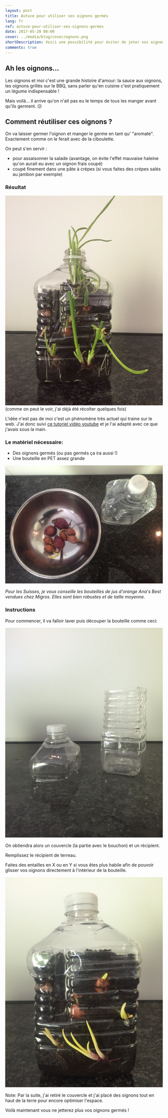 ```yaml
---
layout: post
title: Astuce pour utiliser ses oignons germés
lang: fr
ref: astuce-pour-utiliser-ses-oignons-germes
date: 2017-05-20 00:00
cover: ../media/blog/cover/ognons.png
shortDescription: Voici une possibilité pour éviter de jeter vos oignons qui ont germés
comments: true
---
```


## Ah les oignons...
Les oignons et moi c'est une grande histoire d'amour: la sauce aux oignons, les oignons grillés sur le BBQ, sans parler qu'en cuisine c'est pratiquement un légume indispensable !

Mais voilà... il arrive qu'on n'ait pas eu le temps de tous les manger avant qu'ils germent. :confused:

## Comment réutiliser ces oignons ?
On va laisser germer l'oignon et manger le germe en tant qu' "aromate". Exactement comme on le ferait avec de la ciboulette. 

On peut s'en servir :
* pour assaisonner la salade (avantage, on évite l'effet mauvaise haleine qu'on aurait eu avec un oignon frais coupé)
* coupé finement dans une pâte à crèpes (si vous faites des crèpes salés au jambon par exemple)


### Résultat

![Résultat](../media/blog/posts/oignons-pour-salade.png "Aperçu")
(comme on peut le voir, j'ai déjà été récolter quelques fois)

L'idée n'est pas de moi c'est un phénomène très actuel qui traine sur le web. J'ai donc suivi [ce tutoriel vidéo youtube](https://www.youtube.com/watch?v=9VCWGHfE80c&t=1s) et je l'ai adapté avec ce que j'avais sous la main.

### Le matériel nécessaire:
* Des oignons germés (ou pas germés ça ira aussi !)
* Une bouteille en PET assez grande

![Matériel utilisé](../media/blog/posts/oignons-matos.png "Aperçu")

_Pour les Suisses, je vous conseille les bouteilles de jus d'orange Ana's Best vendues chez Migros. Elles sont bien robustes et de taille moyenne._

### Instructions

Pour commencer, il va falloir laver puis découper la bouteille comme ceci:

![Découpage de la bouteille](../media/blog/posts/oignons-bottle.png "Aperçu")

On obtiendra alors un couvercle (la partie avec le bouchon) et un récipient.

Remplissez le récipient de terreau.

Faites des entailles en X ou en Y si vous êtes plus habile afin de pouvoir glisser vos oignons directement à l'intérieur de la bouteille.

![Incisions dans la bouteille et placement des oignons](../media/blog/posts/oignons-incisions.png "Aperçu")

Note: Par la suite, j'ai retiré le couvercle et j'ai placé des oignons tout en haut de la terre pour encore optimiser l'espace.

Voilà maintenant vous ne jetterez plus vos oignons germés !
